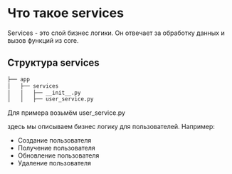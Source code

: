 # Что такое services

Services - это слой бизнес логики.
Он отвечает за обработку данных и вызов функций из core.

## Структура services

```bash
├── app
│   ├── services
│   │   ├── __init__.py
│   │   ├── user_service.py
```

Для примера возьмём user_service.py

здесь мы описываем бизнес логику для пользователей.
Например:

- Создание пользователя
- Получение пользователя
- Обновление пользователя
- Удаление пользователя
